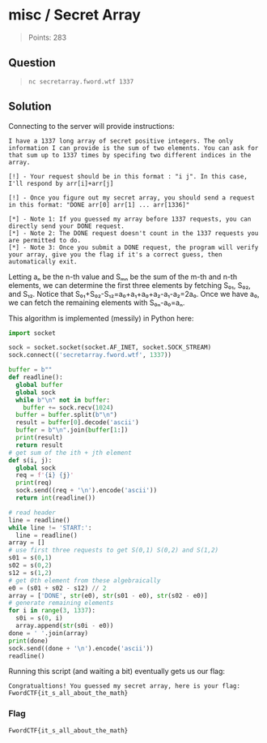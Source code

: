 # misc / Secret Array

> Points: 283

## Question

> `nc secretarray.fword.wtf 1337`

## Solution

Connecting to the server will provide instructions:

```text
I have a 1337 long array of secret positive integers. The only information I can provide is the sum of two elements. You can ask for that sum up to 1337 times by specifing two different indices in the array.

[!] - Your request should be in this format : "i j". In this case, I'll respond by arr[i]+arr[j]

[!] - Once you figure out my secret array, you should send a request in this format: "DONE arr[0] arr[1] ... arr[1336]"

[*] - Note 1: If you guessed my array before 1337 requests, you can directly send your DONE request.
[*] - Note 2: The DONE request doesn't count in the 1337 requests you are permitted to do.
[*] - Note 3: Once you submit a DONE request, the program will verify your array, give you the flag if it's a correct guess, then automatically exit.
```

Letting aₙ be the n-th value and Sₘₙ be the sum of the m-th and n-th elements,
we can determine the first three elements by fetching S₀₁, S₀₂, and S₁₂.
Notice that S₀₁+S₀₂-S₁₂=a₀+a₁+a₀+a₂-a₁-a₂=2a₀.
Once we have a₀, we can fetch the remaining elements with S₀ₙ-a₀=aₙ.

This algorithm is implemented (messily) in Python here:

```py
import socket

sock = socket.socket(socket.AF_INET, socket.SOCK_STREAM)
sock.connect(('secretarray.fword.wtf', 1337))

buffer = b""
def readline():
  global buffer
  global sock
  while b"\n" not in buffer:
    buffer += sock.recv(1024)
  buffer = buffer.split(b"\n")
  result = buffer[0].decode('ascii')
  buffer = b"\n".join(buffer[1:])
  print(result)
  return result
# get sum of the ith + jth element
def s(i, j):
  global sock
  req = f'{i} {j}'
  print(req)
  sock.send((req + '\n').encode('ascii'))
  return int(readline())

# read header
line = readline()
while line != 'START:':
  line = readline()
array = []
# use first three requests to get S(0,1) S(0,2) and S(1,2)
s01 = s(0,1)
s02 = s(0,2)
s12 = s(1,2)
# get 0th element from these algebraically
e0 = (s01 + s02 - s12) // 2
array = ['DONE', str(e0), str(s01 - e0), str(s02 - e0)]
# generate remaining elements
for i in range(3, 1337):
  s0i = s(0, i)
  array.append(str(s0i - e0))
done = ' '.join(array)
print(done)
sock.send((done + '\n').encode('ascii'))
readline()

```

Running this script (and waiting a bit) eventually gets us our flag:

```
Congratualtions! You guessed my secret array, here is your flag: FwordCTF{it_s_all_about_the_math}
```

### Flag

`FwordCTF{it_s_all_about_the_math}`
